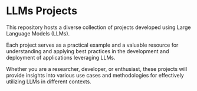 # LLMs Projects

This repository hosts a diverse collection of projects developed using Large Language Models (LLMs). 

Each project serves as a practical example and a valuable resource for understanding and applying best practices in the development and deployment of applications leveraging LLMs. 

Whether you are a researcher, developer, or enthusiast, these projects will provide insights into various use cases and methodologies for effectively utilizing LLMs in different contexts.
